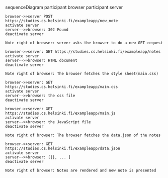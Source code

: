 sequenceDiagram
    participant browser
    participant server

    browser->>server POST https://studies.cs.helsinki.fi/exampleapp/new_note
    activate server
    server-->>browser: 302 Found
    deactivate server

    Note right of browser: server asks the browser to do a new GET request

    browser->>server: GET https://studies.cs.helsinki.fi/exampleapp/notes
    activate server
    server-->>browser: HTML document
    deactivate server

    Note right of browser: The browser fetches the style sheet(main.css)

    browser->>server: GET https://studies.cs.helsinki.fi/exampleapp/main.css
    activate server
    server-->>browser: the css file
    deactivate server

    browser->>server: GET https://studies.cs.helsinki.fi/exampleapp/main.js
    activate server
    server-->>browser: the JavaScript file
    deactivate server

    Note right of browser: The browser fetches the data.json of the notes

    browser->>server: GET https://studies.cs.helsinki.fi/exampleapp/data.json
    activate server
    server-->>browser: [{}, ... ]
    deactivate server

    Note right of browser: Notes are rendered and new note is presented
